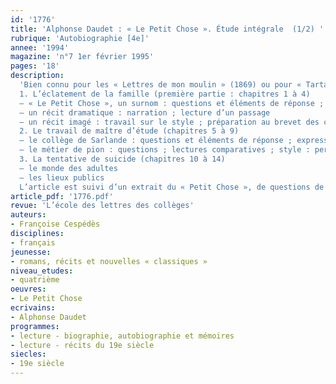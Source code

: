 ```yaml
---
id: '1776'
title: 'Alphonse Daudet : « Le Petit Chose ». Étude intégrale  (1/2) '
rubrique: 'Autobiographie [4e]'
annee: '1994'
magazine: 'n°7 1er février 1995'
pages: '18'
description: 
  'Bien connu pour les « Lettres de mon moulin » (1869) ou pour « Tartarin de Tarascon » (1872), Alphonse Daudet mérite aussi de l’être pour son premier roman, « Le Petit Chose » (1868). Cette œuvre a pour sous-titre « Histoire d’un enfant » et s’inscrit tout à fait dans cette littérature du XIXe siècle qui éclaire ou dénonce certaines réalités sociales, au même titre que « Les Misérables », de Victor Hugo, « L’Enfant », de Jules Vallès, ou certains romans de Balzac.
  1. L’éclatement de la famille (première partie : chapitres 1 à 4)
  – « Le Petit Chose », un surnom : questions et éléments de réponse ; expression écrite
  – un récit dramatique : narration ; lecture d’un passage
  – un récit imagé : travail sur le style ; préparation au brevet des collèges ; correspondances littéraires ; exercice de réflexion
  2. Le travail de maître d’étude (chapitres 5 à 9)
  – le collège de Sarlande : questions et éléments de réponse ; expression écrite et orale
  – le métier de pion : questions ; lectures comparatives ; style : personnification et anecdote
  3. La tentative de suicide (chapitres 10 à 14)
  – le monde des adultes
  – les lieux publics
  L’article est suivi d’un extrait du « Petit Chose », de questions de grammaire, vocabulaire, compréhension, d’un sujet de rédaction, d’extraits de « L’Enfant » et du « Bachelier », de Vallès, du poème « L’Auberge », de Verlaine et du « Cabaret-Vert », de Rimbaud.'
article_pdf: '1776.pdf'
revue: 'L’école des lettres des collèges'
auteurs:
- Françoise Cespédès
disciplines:
- français
jeunesse:
- romans, récits et nouvelles « classiques »
niveau_etudes:
- quatrième
oeuvres:
- Le Petit Chose
ecrivains:
- Alphonse Daudet
programmes:
- lecture - biographie, autobiographie et mémoires
- lecture - récits du 19e siècle
siecles:
- 19e siècle
---
```

